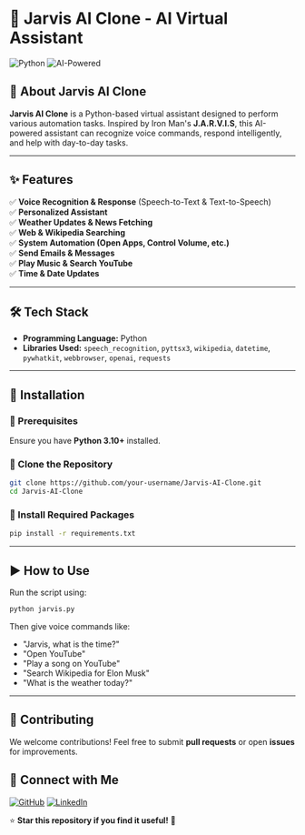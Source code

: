 # 🚀 Jarvis AI Clone - AI Virtual Assistant

![Python](https://img.shields.io/badge/Python-3.10-blue?style=flat&logo=python)
![AI-Powered](https://img.shields.io/badge/AI-Powered-orange?style=flat&logo=openai)

## 🤖 About Jarvis AI Clone
**Jarvis AI Clone** is a Python-based virtual assistant designed to perform various automation tasks. Inspired by Iron Man's **J.A.R.V.I.S**, this AI-powered assistant can recognize voice commands, respond intelligently, and help with day-to-day tasks.


---

## ✨ Features
✅ **Voice Recognition & Response** (Speech-to-Text & Text-to-Speech)  
✅ **Personalized Assistant**  
✅ **Weather Updates & News Fetching**  
✅ **Web & Wikipedia Searching**  
✅ **System Automation (Open Apps, Control Volume, etc.)**  
✅ **Send Emails & Messages**  
✅ **Play Music & Search YouTube**  
✅ **Time & Date Updates**  

---

## 🛠️ Tech Stack
- **Programming Language:** Python  
- **Libraries Used:** `speech_recognition`, `pyttsx3`, `wikipedia`, `datetime`, `pywhatkit`, `webbrowser`, `openai`, `requests`

---

## 🚀 Installation

### 🔹 Prerequisites
Ensure you have **Python 3.10+** installed.

### 🔹 Clone the Repository
```sh
git clone https://github.com/your-username/Jarvis-AI-Clone.git
cd Jarvis-AI-Clone
```

### 🔹 Install Required Packages
```sh
pip install -r requirements.txt
```

---

## ▶️ How to Use
Run the script using:
```sh
python jarvis.py
```
Then give voice commands like:
- "Jarvis, what is the time?"
- "Open YouTube"
- "Play a song on YouTube"
- "Search Wikipedia for Elon Musk"
- "What is the weather today?"

---

## 🤝 Contributing
We welcome contributions! Feel free to submit **pull requests** or open **issues** for improvements.

## 📢 Connect with Me
[![GitHub](https://img.shields.io/badge/GitHub-black?logo=github&logoColor=white)](https://github.com/Adnaan-dev)
[![LinkedIn](https://img.shields.io/badge/LinkedIn-blue?logo=linkedin&logoColor=white)](https://www.linkedin.com/in/jan-adnan-farooq-b216b7321/)

⭐ **Star this repository if you find it useful!** 🚀
 
